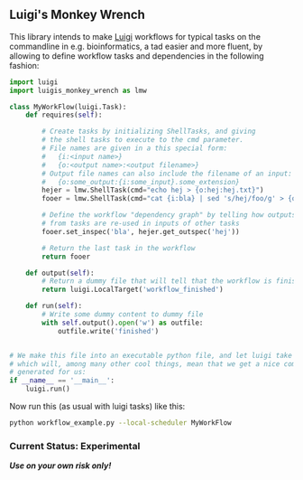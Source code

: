 ## Luigi's Monkey Wrench

This library intends to make [Luigi]() workflows for typical tasks on the commandline
in e.g. bioinformatics, a tad easier and more fluent, by allowing to define workflow
tasks and dependencies in the following fashion:

````python
import luigi
import luigis_monkey_wrench as lmw 

class MyWorkFlow(luigi.Task):
    def requires(self):

		# Create tasks by initializing ShellTasks, and giving
        # the shell tasks to execute to the cmd parameter.
        # File names are given in a this special form:
        #   {i:<input name>}
        #   {o:<output name>:<output filename>}
		# Output file names can also include the filename of an input:
		#   {o:some_output:{i:some_input}.some_extension}
		hejer = lmw.ShellTask(cmd="echo hej > {o:hej:hej.txt}")
		fooer = lmw.ShellTask(cmd="cat {i:bla} | sed 's/hej/foo/g' > {o:foo:{i:bla}.foo}")

		# Define the workflow "dependency graph" by telling how outputs 
		# from tasks are re-used in inputs of other tasks
		fooer.set_inspec('bla', hejer.get_outspec('hej'))

		# Return the last task in the workflow
		return fooer

	def output(self):
        # Return a dummy file that will tell that the workflow is finished
		return luigi.LocalTarget('workflow_finished')

	def run(self):
        # Write some dummy content to dummy file
		with self.output().open('w') as outfile:
			outfile.write('finished')


# We make this file into an executable python file, and let luigi take of the running
# which will, among many other cool things, mean that we get a nice command line interface 
# generated for us:
if __name__ == '__main__':
	luigi.run()
````

Now run this (as usual with luigi tasks) like this:
````bash
python workflow_example.py --local-scheduler MyWorkFlow
````

### Current Status: Experimental

***Use on your own risk only!***
